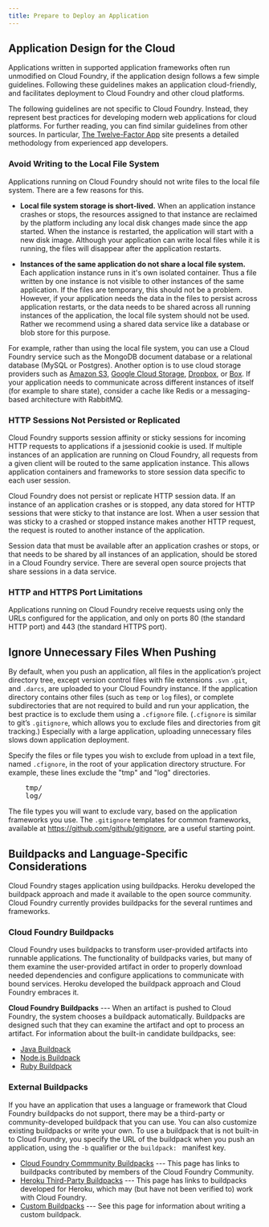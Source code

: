 ```yaml
---
title: Prepare to Deploy an Application
---
```


## <a id="app-design"></a>Application Design for the Cloud ##

Applications written in supported application frameworks often run unmodified on
Cloud Foundry, if the application design follows a few simple guidelines.
Following these guidelines makes an application cloud-friendly, and facilitates
deployment to Cloud Foundry and other cloud platforms.

The following guidelines are not specific to Cloud Foundry. Instead, they represent best practices for developing modern web applications for cloud platforms. For further reading, you can find similar guidelines from other sources. In particular, [The Twelve-Factor App](www.12factor.net) site presents a detailed methodology from experienced app developers.

### <a id="filesystem"></a>Avoid Writing to the Local File System ###

Applications running on Cloud Foundry should not write files to the local file
system.
There are a few reasons for this.

* **Local file system storage is short-lived.** When an application instance crashes or stops, the resources assigned to that instance are reclaimed by the platform including any local disk changes made since the app started. When the instance is restarted, the application will start with a new disk image. Although your application can write local files while it is running, the files will disappear after the application restarts.

* **Instances of the same application do not share a local file system.** Each application instance runs in it's own isolated container. Thus a file written by one instance is not visible to other instances of the same application. If the files are temporary, this should not be a problem. However, if your application needs the data in the files to persist across application restarts, or the data needs to be shared across all running instances of the application, the local file system should not be used. Rather we recommend using a shared data service like a database or blob store for this purpose.

For example, rather than using the local file system, you can use a Cloud
Foundry service such as the MongoDB document database or a relational database
(MySQL or Postgres).
Another option is to use cloud storage providers such as [Amazon S3](http://aws.amazon.com/s3/), [Google Cloud Storage](https://cloud.google.com/products/cloud-storage), [Dropbox](https://www.dropbox.com/developers), or [Box](http://developers.box.com/).
If your application needs to communicate across different instances of itself
(for example to share state), consider a cache like Redis or a messaging-based
architecture with RabbitMQ.

### <a id="sessions"></a>HTTP Sessions Not Persisted or Replicated ###

Cloud Foundry supports session affinity or sticky sessions for incoming HTTP
requests to applications if a jsessionid cookie is used.
If multiple instances of an application are running on Cloud Foundry, all
requests from a given client will be routed to the same application instance.
This allows application containers and frameworks to store session data specific
to each user session.

Cloud Foundry does not persist or replicate HTTP session data.
If an instance of an application crashes or is stopped, any data stored for HTTP
sessions that were sticky to that instance are lost.
When a user session that was sticky to a crashed or stopped instance makes
another HTTP request, the request is routed to another instance of the
application.

Session data that must be available after an application crashes or stops, or
that needs to be shared by all instances of an application, should be stored in
a Cloud Foundry service.
There are several open source projects that share sessions in a data service.

### <a id="ports"></a>HTTP and HTTPS Port Limitations ###

Applications running on Cloud Foundry receive requests using only the URLs
configured for the application, and only on ports 80 (the standard HTTP port)
and 443 (the standard HTTPS port).

## <a id="exclude"></a>Ignore Unnecessary Files When Pushing ##

By default, when you push an application, all files in the application’s project
directory tree, except version control files with file extensions `.svn` `.git`,
and `.darcs`, are uploaded to your Cloud Foundry instance.
If the application directory contains other files (such as `temp` or `log`
files), or complete subdirectories that are not required to build and run your
application, the best practice is to exclude them using a `.cfignore` file.
(`.cfignore` is similar to git’s `.gitignore`, which allows you to exclude files
and directories from git tracking.)
Especially with a large application, uploading unnecessary files slows down
application deployment.

Specify the files or file types you wish to exclude from upload in a text file,
named `.cfignore`, in the root of your application directory structure.
For example, these lines exclude the "tmp" and "log" directories.

<pre class="terminal">
	tmp/
	log/
</pre>

The file types you will want to exclude vary, based on the application
frameworks you use.
The `.gitignore` templates for common frameworks, available at
https://github.com/github/gitignore, are a useful starting point.

## <a id="Buildpack"></a>Buildpacks and Language-Specific Considerations ##

Cloud Foundry stages application using buildpacks.
Heroku developed the buildpack approach and made it available to the open source
community.
Cloud Foundry currently provides buildpacks for the several runtimes and
frameworks.

### <a id="system-buildpacks"></a>Cloud Foundry Buildpacks ###

Cloud Foundry uses buildpacks to transform user-provided artifacts into runnable applications.  The functionality of buildpacks varies, but many of them examine the user-provided artifact in order to properly download needed dependencies and configure applications to communicate with bound services.  Heroku developed the buildpack approach and Cloud Foundry embraces it.

**Cloud Foundry Buildpacks** --- When an artifact is pushed to Cloud Foundry, the system chooses a buildpack automatically. Buildpacks are designed such that they can examine the artifact and opt to process an artifact. For information about the built-in candidate buildpacks, see:

* [Java Buildpack][j]
* [Node.js Buildpack][n]
* [Ruby Buildpack][r]

### <a id="external-buildpacks"></a>External Buildpacks ###

If you have an application that uses a language or framework that Cloud Foundry
buildpacks do not support, there may be a third-party or community-developed
buildpack that you can use. You can also customize existing buildpacks or write your own. To use a buildpack that is not built-in to Cloud Foundry, you specify the URL of the buildpack when you push an application, using the `-b` qualifier or the `buildpack: ` manifest key.

* [Cloud Foundry Commmunity Buildpacks][c] --- This page has links to buildpacks contributed by members of the Cloud Foundry Community.
* [Heroku Third-Party Buildpacks][h] --- This page has links to buildpacks developed for Heroku, which may (but have not been verified to) work with Cloud Foundry.
* [Custom Buildpacks][u] --- See this page for information about writing a custom buildpack.

[c]: https://github.com/cloudfoundry-community/cf-docs-contrib/wiki/Buildpacks
[h]: https://devcenter.heroku.com/articles/third-party-buildpacks
[j]: ./java-tips.html
[n]: ./node-tips.html
[r]: ./ruby-tips.html
[u]:../../buildpacks/

